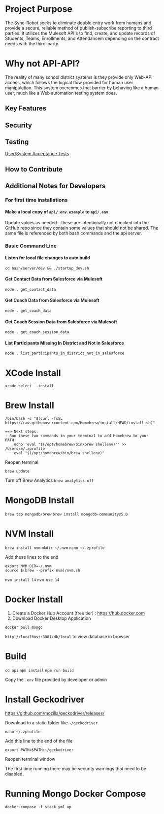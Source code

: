 # Project Purpose
The Sync-Robot seeks to eliminate double entry work from humans and provide a secure, reliable method of publish-subscribe reporting to third parties.
It utilizes the Mulesoft API's to find, create, and update records of Students, Teams, Enrollments, and Attendancem depending on the contract needs with the third-party.
# Why not API-API?
The reality of many school district systems is they provide only Web-API access, which follows the logical flow provided for human user manipulation. This system overcomes that barrier by behaving like a human user, much like a Web automation testing system does.
## Key Features
## Security
## Testing
[User/System Acceptance Tests](https://github.com/AmericaSCORESBayArea/External-Sync-Robot/blob/main/UAT.md)
## How to Contribute
## Additional Notes for Developers

### For first time installations
#### Make a local copy of `api/.env.example` to `api/.env` 
Update values as needed - these are intentionally not checked into the GitHub repo since they contain some values that should not be shared. The same file is referenced by both bash commands and the api server. 

### Basic Command Line

#### Listen for local file changes to auto build 
`cd bash/server/dev && ./startup_dev.sh`

#### Get Contact Data from Salesforce via Mulesoft
`node . get_contact_data`

#### Get Coach Data from Salesforce via Mulesoft
`node . get_coach_data`

#### Get Coach Session Data from Salesforce via Mulesoft
`node . get_coach_session_data`

#### List Participants Missing In District and Not in Salesforce
`node . list_participants_in_district_not_in_salesforce`

# XCode Install
`xcode-select --install`

# Brew Install
`/bin/bash -c "$(curl -fsSL https://raw.githubusercontent.com/Homebrew/install/HEAD/install.sh)"`

```
==> Next steps:
- Run these two commands in your terminal to add Homebrew to your PATH:
    echo 'eval "$(/opt/homebrew/bin/brew shellenv)"' >> /Users/m/.zprofile
    eval "$(/opt/homebrew/bin/brew shellenv)"
```

Reopen terminal

`brew update`

Turn off Brew Analytics `brew analytics off`


# MongoDB Install
`brew tap mongodb/brew`
`brew install mongodb-community@5.0`

# NVM Install
`brew install nvm`
`mkdir ~/.nvm`
`nano ~/.zprofile`

Add these lines to the end
```
export NVM_DIR=~/.nvm
source $(brew --prefix nvm)/nvm.sh
```

`nvm install 14`
`nvm use 14`

# Docker Install
1. Create a Docker Hub Account (free tier) : https://hub.docker.com
2. Download Docker Desktop Application

`docker pull mongo`

`http://localhost:8081/db/local` to view database in browser

# Build
`cd api`
`npm install`
`npm run build`

Copy the `.env` file provided by developer or admin

# Install Geckodriver
https://github.com/mozilla/geckodriver/releases/

Download to a static folder like `~/geckodriver`

`nano ~/.zprofile`

Add this line to the end of the file

`export PATH=$PATH:~/geckodriver`

Reopen terminal window

The first time running there may be security warnings that need to be disabled.

# Running Mongo Docker Compose
`docker-compose -f stack.yml up`